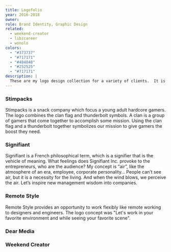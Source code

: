 ```yaml
---
title: Logofolio
year: 2016-2018
owner:
role: Brand Identity, Graphic Design
related:
  - weekend-creator
  - libzcareer
  - wonolo
colors:
  - "#373737"
  - "#717171"
  - "#484848"
  - "#252525"
  - "#717171"
description: |
  These are my logo design collection for a variety of clients.  It is always challenging and fun for me to express worldview of brands with typography, metaphor.
---
```


<work-media name="stimpacks.png" alt="Stimpacks Logo" />

### Stimpacks

Stimpacks is a snack company which focus a young adult hardcore gamers. The logo combines the clan flag and thunderbolt symbols. A clan is a group of gamers that come together to accomplish some mission. Using the clan flag and a thunderbolt together symbolizes our mission to give gamers the boost they need.

<work-media name="signifiant.png" alt="Signifiant Logo" />

### Signifiant

Signifiant is a French philosophical term, which is a signifier that is the vehicle of meaning. What feelings does Signifiant Inc. provoke to the entrepreneurs, who are the audience? My concept is “air”, like the atmosphere of an era, employee, corporate personality… People can’t see air, but it is a necessity for the living. And when the wind blows, we perceive the air. Let’s inspire new management wisdom into companies.

<work-media name="remotestyle.png" alt="Remote Style Logo" />

### Remote Style

Remote Style provides an opportunity to work flexibly like remote working to designers and engineers. The logo concept was "Let's work in your favorite environment and while seeing your favorite scene".

<work-media name="dearmedia.png" alt="Dear Media Logo" />

### Dear Media

<work-media name="weekend.png" alt="Weekend Creator Logo" />

### Weekend Creator
